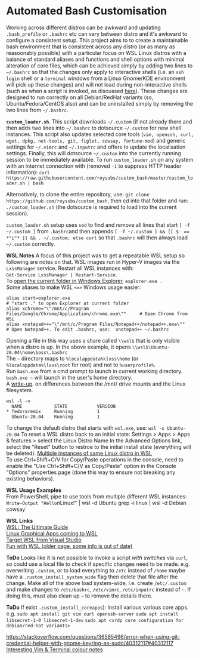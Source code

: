 # Automated Bash Customisation

Working across different distros can be awkward and updating `.bash_profile` or `.bashrc` etc can vary between distro and it's awkward to configure a consistent setup. This project aims to to create a maintainable bash environment that is consistent across any distro (or as many as reasoonably possible) with a particular focus on WSL Linux distros with a balance of standard aliases and functions and shell options with minimal alteration of core files, which can be achieved simply by adding two lines to `~/.bashrc` so that the changes only apply to interactive shells (i.e. an `ssh login` shell or a `terminal` windows from a Linux Gnome/KDE environment will pick up these changes) and will not load during non-interactive shells (such as when a script is invoked, as discussed [here](https://askubuntu.com/questions/1293474/which-bash-profile-file-should-i-use-for-each-scenario/1293679#1293679)). These changes are designed to run correctly on all Debian/RedHat variants (so, Ubuntu/Fedora/CentOS also) and can be uninstalled simply by removing the two lines from `~/.bashrc`. 

**`custom_loader.sh`**. This script downloads `~/.custom` (if not already there and then adds two lines into `~/.bashrc` to dotsource `~/.custom` for new shell instances. This script also updates selected core tools (`vim, openssh, curl, wget, dpkg, net-tools, git, figlet, cowsay, fortune-mod`) and generic settings for `~/.vimrc` and `~/.inputrc` and offers to update the localisation settings. Finally, this will dotsource `~/.custom` into the currently running session to be immediately available. To run `custom_loader.sh` on any system with an internet connection with (removed `-i` to suppress HTTP header information):
`curl https://raw.githubusercontent.com/roysubs/custom_bash/master/custom_loader.sh | bash`

Alternatively, to clone the entire repository, use: `git clone https://github.com/roysubs/custom_bash`, then cd into that folder and run: `. ./custom_loader.sh` (the dotsource is required to load into the current session).

`custom_loader.sh` setup uses `sed` to find and remove all lines that start `[ -f ~/.custom ]` from `.bashrc`and then appends `[ -f ~/.custom ] && [[ $- == *"i"* ]] && . ~/.custom; else curl` so that `.bashrc` will then always load `~/.custom` correctly.

**WSL Notes** A focus of this project was to get a repeatable WSL setup so following are notes on that. WSL images run in Hyper-V images via the `LxssManager` service. Restart all WSL instances with:  
`Get-Service LxssManager | Restart-Service`.  
To [open the current folder in Windows Explorer](https://superuser.com/questions/1338991/how-to-open-windows-explorer-from-current-working-directory-of-wsl-shell#1385493), `explorer.exe .`  
Some aliases to make WSL `<=>` Windows usage easier:  
```
alias start=explorer.exe                                                          # "start ." to open Explorer at current folder
alias xchrome="\"/mnt/c/Program Files/Google/Chrome/Application/chrome.exe\""     # Open Chrome from WSL
alias xnotepad++="\"/mnt/c/Program Files/Notepad++/notepad++.exe\""               # Open Notepad++. To edit .bashrc, use:  xnotepad++ ~/.bashrc
```  
Opening a file in this way uses a share called `\\wsl$` that is only visible when a distro is up. In the above example, it opens `\\wsl$\Ubuntu-20.04\home\boss\.bashrc`  
The `~` directory maps to `%localappdata%\lxss\home` (or `%localappdata%\lxss\root` for root) and not to `%userprofile%`.  
Run `bash.exe` from a cmd prompt to launch in current working directory. `bash.exe ~` will launch in the user's home directory.  
A [write-up](https://github.com/microsoft/WSL/issues/87#issuecomment-214567251). on differences between the /mnt/ drive mounts and the Linux filesystem.  
```  
wsl -l -v
  NAME            STATE           VERSION
* fedoraremix     Running         1
  Ubuntu-20.04    Running         1
```
To change the default distro that starts with `wsl.exe`, use: `wsl -s Ubuntu-20.04`
To reset a WSL distro back to an initial state: Settings > Apps > Apps & features > select the Linux Distro Name
In the Advanced Options link, select the "Reset" button to restroe to the initial install state (everything will be deleted).
[Multiple instances of same Linux distro in WSL](https://medium.com/swlh/why-you-should-use-multiple-instances-of-same-linux-distro-on-wsl-windows-10-f6f140f8ed88)  
To use Ctrl+Shift+C/V for Copy/Paste operations in the console, need to enable the "Use Ctrl+Shift+C/V as Copy/Paste" option in the Console “Options” properties page (done this way to ensure not breaking any existing behaviors).

**WSL Usage Examples**  
From PowerShell, pipe to use tools from multiple different WSL instances:  
    `Write-Output "Hello`nLinux!" | wsl -d Ubuntu grep -i linux | wsl -d Debian cowsay`  

**WSL Links**  
[WSL: The Ultimate Guide](https://adamtheautomator.com/windows-subsystem-for-linux/)  
[Linux Graphical Apps coming to WSL](https://www.zdnet.com/article/linux-graphical-apps-coming-to-windows-subsystem-for-linux/)  
[Target WSL from Visual Studio](https://devblogs.microsoft.com/cppblog/targeting-windows-subsystem-for-linux-from-visual-studio/)  
[Fun with WSL (older page, some info is out of date)](https://blogs.windows.com/windowsdeveloper/2016/07/22/fun-with-the-windows-subsystem-for-linux/)  

**ToDo** Looks like it is not possible to invoke a script *with switches* via `curl`, so could use a local file to check if specific changes need to be made. e.g. overwriting `.custom`, or to load everything to `/etc` instead of `/home` maybe have a `.custom_install_system_wide` flag then delete that file after the change. Make all of the above load system-wide, i.e. create `/etc/.custom` and make changes to `/etc/bashrc`, `/etc/vimrc`, `/etc/inputrc` instead of `~`. If doing this, must also clean up `~` to remove the details there.

**ToDo** If exist `.custom_install_coreapps`): Install various various core apps. e.g.
`sudo apt install git vim curl openssh-server`
`sudo apt install libsecret-1-0 libsecret-1-dev`
`sudo apt <xrdp core configuration for debian/red-hat variants>`

https://stackoverflow.com/questions/36585496/error-when-using-git-credential-helper-with-gnome-keyring-as-sudo/40312117#40312117
[Interesting Vim & Terminal colour notes](https://medium.com/@gillicarmon/create-color-scheme-for-vim-335e842e29ea)
